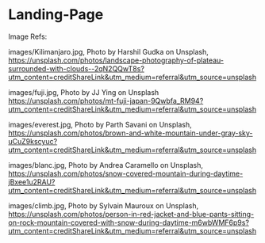 # Landing-Page



Image Refs:

images/Kilimanjaro.jpg, Photo by Harshil Gudka on Unsplash,
https://unsplash.com/photos/landscape-photography-of-plateau-surrounded-with-clouds--2qN2QQwT8s?utm_content=creditShareLink&utm_medium=referral&utm_source=unsplash 

images/fuji.jpg, Photo by JJ Ying on Unsplash
https://unsplash.com/photos/mt-fuji-japan-9Qwbfa_RM94?utm_content=creditShareLink&utm_medium=referral&utm_source=unsplash 

images/everest.jpg, Photo by Parth Savani on Unsplash,
https://unsplash.com/photos/brown-and-white-mountain-under-gray-sky-uCuZ9kscyuc?utm_content=creditShareLink&utm_medium=referral&utm_source=unsplash 

images/blanc.jpg, Photo by Andrea Caramello on Unsplash, 
https://unsplash.com/photos/snow-covered-mountain-during-daytime-jBxee1u2RAU?utm_content=creditShareLink&utm_medium=referral&utm_source=unsplash 

images/climb.jpg, Photo by Sylvain Mauroux on Unsplash,
https://unsplash.com/photos/person-in-red-jacket-and-blue-pants-sitting-on-rock-mountain-covered-with-snow-during-daytime-m6wbWMF6p9s?utm_content=creditShareLink&utm_medium=referral&utm_source=unsplash 